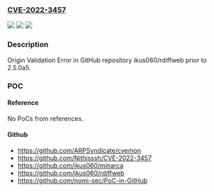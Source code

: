 ### [CVE-2022-3457](https://cve.mitre.org/cgi-bin/cvename.cgi?name=CVE-2022-3457)
![](https://img.shields.io/static/v1?label=Product&message=ikus060%2Frdiffweb&color=blue)
![](https://img.shields.io/static/v1?label=Version&message=%3C%202.5.0a5%20&color=brighgreen)
![](https://img.shields.io/static/v1?label=Vulnerability&message=CWE-346%20Origin%20Validation%20Error&color=brighgreen)

### Description

Origin Validation Error in GitHub repository ikus060/rdiffweb prior to 2.5.0a5.

### POC

#### Reference
No PoCs from references.

#### Github
- https://github.com/ARPSyndicate/cvemon
- https://github.com/Nithisssh/CVE-2022-3457
- https://github.com/ikus060/minarca
- https://github.com/ikus060/rdiffweb
- https://github.com/nomi-sec/PoC-in-GitHub

